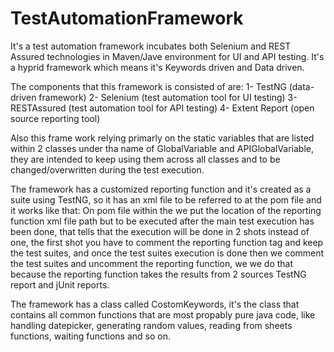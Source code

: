 # TestAutomationFramework
It's a test automation framework incubates both Selenium and REST Assured technologies in Maven/Jave environment for UI and API testing.
It's a hyprid framework which means it's Keywords driven and Data driven.

The components that this framework is consisted of are:
1- TestNG (data-driven framework)
2- Selenium (test automation tool for UI testing)
3- RESTAssured (test automation tool for API testing)
4- Extent Report (open source reporting tool)

Also this frame work relying primarly on the static variables that are listed within 2 classes under tha name of GlobalVariable and APIGlobalVariable, they are intended 
to keep using them across all classes and to be changed/overwritten during the test execution.

The framework has a customized reporting function and it's created as a suite using TestNG, so it has an xml file to be referred to at the pom file and it works like that:
On pom file within the <suiteXmlFiles> we put the location of the reporting function xml file path but to be executed after the main test execution has been done, 
that tells that the execution will be done in 2 shots instead of one, the first shot you have to comment the reporting function tag and keep the test suites, and once the test suites
execution is done then we comment the test suites and uncomment the reporting function, we we do that because the reporting function takes the results from 2 sources
TestNG report and jUnit reports.
  
The framework has a class called CostomKeywords, it's the class that contains all common functions that are most propably pure java code, like handling datepicker,
generating random values, reading from sheets functions, waiting functions and so on.
  
 
